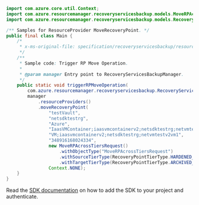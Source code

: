 ```java
import com.azure.core.util.Context;
import com.azure.resourcemanager.recoveryservicesbackup.models.MoveRPAcrossTiersRequest;
import com.azure.resourcemanager.recoveryservicesbackup.models.RecoveryPointTierType;

/** Samples for ResourceProvider MoveRecoveryPoint. */
public final class Main {
    /*
     * x-ms-original-file: specification/recoveryservicesbackup/resource-manager/Microsoft.RecoveryServices/stable/2021-07-01/examples/TriggerRecoveryPointMove_Post.json
     */
    /**
     * Sample code: Trigger RP Move Operation.
     *
     * @param manager Entry point to RecoveryServicesBackupManager.
     */
    public static void triggerRPMoveOperation(
        com.azure.resourcemanager.recoveryservicesbackup.RecoveryServicesBackupManager manager) {
        manager
            .resourceProviders()
            .moveRecoveryPoint(
                "testVault",
                "netsdktestrg",
                "Azure",
                "IaasVMContainer;iaasvmcontainerv2;netsdktestrg;netvmtestv2vm1",
                "VM;iaasvmcontainerv2;netsdktestrg;netvmtestv2vm1",
                "348916168024334",
                new MoveRPAcrossTiersRequest()
                    .withObjectType("MoveRPAcrossTiersRequest")
                    .withSourceTierType(RecoveryPointTierType.HARDENED_RP)
                    .withTargetTierType(RecoveryPointTierType.ARCHIVED_RP),
                Context.NONE);
    }
}
```

Read the [SDK documentation](https://github.com/Azure/azure-sdk-for-java/blob/azure-resourcemanager-recoveryservicesbackup_1.0.0-beta.2/sdk/recoveryservicesbackup/azure-resourcemanager-recoveryservicesbackup/README.md) on how to add the SDK to your project and authenticate.
